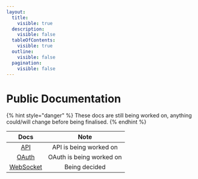 ```yaml
---
layout:
  title:
    visible: true
  description:
    visible: false
  tableOfContents:
    visible: true
  outline:
    visible: false
  pagination:
    visible: false
---
```


# Public Documentation

{% hint style="danger" %}
These docs are still being worked on, anything could/will change before being finalised.
{% endhint %}

|            Docs           |           Note           |
| :-----------------------: | :----------------------: |
|        [API](api/)        |  API is being worked on  |
|      [OAuth](oauth/)      | OAuth is being worked on |
| [WebSocket](websocket.md) |       Being decided      |
